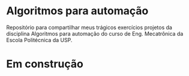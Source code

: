 # Algoritmos para automação
Repositório para compartilhar meus trágicos exercícios projetos da disciplina Algoritmos para automação do curso de Eng. Mecatrônica da Escola Politécnica da USP.

# Em construção
